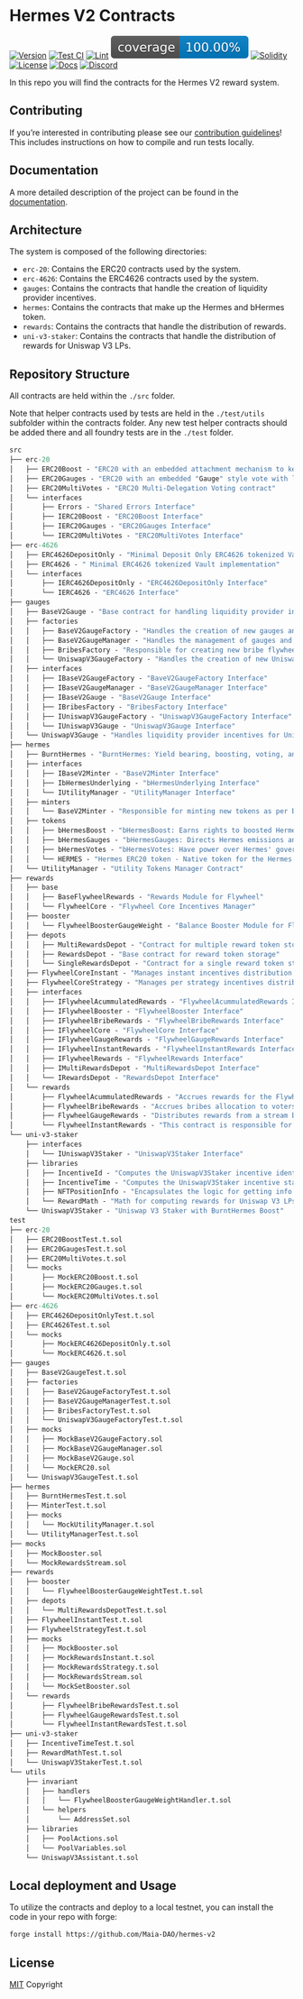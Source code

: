 # Hermes V2 Contracts

<!--
Badges provide a quick visual way to convey various information about your project. Below are several common types of badges. Feel free to uncomment, remove, or add new badges as needed for your project. Make sure to update the links so they point to the correct sources relevant to your project.

- Version: Shows the current version of your project based on the latest release.
- Test CI: Displays the status of your continuous integration testing.
- Lint: Shows the status of your code linting process.
- Code Coverage: Indicates the percentage of your code covered by tests.
- License: Shows the type of license your project is under.
- Docs: Links to your project's documentation.
- Discord: Provides a quick link to join your Discord server.
- Discussions: (Optional) If you use GitHub Discussions, this badge links to that section.
- JS Library: (Optional) If your project includes a JavaScript library, use this badge to link to it.

Remember to replace 'Maia-DAO/foundry-template' with your repository's path and update other relevant links to reflect your project's resources.
-->

[![Version][version-badge]][version-link]
[![Test CI][ci-badge]][ci-link]
[![Lint][lint-badge]][lint-link]
[![Code Coverage][coverage-badge]][coverage-link]
[![Solidity][solidity-shield]][ci-link]
[![License][license-badge]][license-link]
[![Docs][docs-badge]][docs-link]
[![Discord][discord-badge]][discord-link]
<!-- [![Discussions][discussions-badge]][discussions-link] -->
<!-- [![JS Library][js-library-badge]][js-library-link] -->

In this repo you will find the contracts for the Hermes V2 reward system.

## Contributing

If you’re interested in contributing please see our [contribution guidelines](./CONTRIBUTING.md)! This includes instructions on how to compile and run tests locally.

## Documentation

A more detailed description of the project can be found in the [documentation](https://v2-docs.maiadao.io/protocols/Hermes/introduction).

## Architecture

The system is composed of the following directories:
- `erc-20`: Contains the ERC20 contracts used by the system.
- `erc-4626`: Contains the ERC4626 contracts used by the system.
- `gauges`: Contains the contracts that handle the creation of liquidity provider incentives.
- `hermes`: Contains the contracts that make up the Hermes and bHermes token.
- `rewards`: Contains the contracts that handle the distribution of rewards.
- `uni-v3-staker`: Contains the contracts that handle the distribution of rewards for Uniswap V3 LPs.

## Repository Structure

All contracts are held within the `./src` folder.

Note that helper contracts used by tests are held in the `./test/utils` subfolder within the contracts folder. Any new test helper contracts should be added there and all foundry tests are in the `./test` folder.

```ml
src
├── erc-20
│   ├── ERC20Boost - "ERC20 with an embedded attachment mechanism to keep track of boost allocations to gauges"
│   ├── ERC20Gauges - "ERC20 with an embedded "Gauge" style vote with liquid weights"
│   ├── ERC20MultiVotes - "ERC20 Multi-Delegation Voting contract"
│   └── interfaces
│       ├── Errors - "Shared Errors Interface"
│       ├── IERC20Boost - "ERC20Boost Interface"
│       ├── IERC20Gauges - "ERC20Gauges Interface"
│       └── IERC20MultiVotes - "ERC20MultiVotes Interface"
├── erc-4626
│   ├── ERC4626DepositOnly - "Minimal Deposit Only ERC4626 tokenized Vault implementation"
│   ├── ERC4626 - " Minimal ERC4626 tokenized Vault implementation"
│   └── interfaces
│       ├── IERC4626DepositOnly - "ERC4626DepositOnly Interface"
│       └── IERC4626 - "ERC4626 Interface"
├── gauges
│   ├── BaseV2Gauge - "Base contract for handling liquidity provider incentives"
│   ├── factories
│   │   ├── BaseV2GaugeFactory - "Handles the creation of new gauges and the management of existing ones"
│   │   ├── BaseV2GaugeManager - "Handles the management of gauges and gauge factories"
│   │   ├── BribesFactory - "Responsible for creating new bribe flywheel instances"
│   │   └── UniswapV3GaugeFactory - "Handles the creation of new Uniswap V3 gauges and the management of existing ones"
│   ├── interfaces
│   │   ├── IBaseV2GaugeFactory - "BaveV2GaugeFactory Interface"
│   │   ├── IBaseV2GaugeManager - "BaseV2GaugeManager Interface"
│   │   ├── IBaseV2Gauge - "BaseV2Gauge Interface"
│   │   ├── IBribesFactory - "BribesFactory Interface"
│   │   ├── IUniswapV3GaugeFactory - "UniswapV3GaugeFactory Interface"
│   │   └── IUniswapV3Gauge - "UniswapV3Gauge Interface"
│   └── UniswapV3Gauge - "Handles liquidity provider incentives for Uniswap V3 in the Base V2 Gauge implementation"
├── hermes
│   ├── BurntHermes - "BurntHermes: Yield bearing, boosting, voting, and gauge enabled Hermes"
│   ├── interfaces
│   │   ├── IBaseV2Minter - "BaseV2Minter Interface"
│   │   ├── IbHermesUnderlying - "bHermesUnderlying Interface"
│   │   └── IUtilityManager - "UtilityManager Interface"
│   ├── minters
│   │   └── BaseV2Minter - "Responsible for minting new tokens as per b(3,3) rules"
│   ├── tokens
│   │   ├── bHermesBoost - "bHermesBoost: Earns rights to boosted Hermes yield"
│   │   ├── bHermesGauges - "bHermesGauges: Directs Hermes emissions and receives fees/bribes"
│   │   ├── bHermesVotes - "bHermesVotes: Have power over Hermes' governance"
│   │   └── HERMES - "Hermes ERC20 token - Native token for the Hermes Incentive System"
│   └── UtilityManager - "Utility Tokens Manager Contract"
├── rewards
│   ├── base
│   │   ├── BaseFlywheelRewards - "Rewards Module for Flywheel"
│   │   └── FlywheelCore - "Flywheel Core Incentives Manager"
│   ├── booster
│   │   └── FlywheelBoosterGaugeWeight - "Balance Booster Module for Flywheel"
│   ├── depots
│   │   ├── MultiRewardsDepot - "Contract for multiple reward token storage"
│   │   ├── RewardsDepot - "Base contract for reward token storage"
│   │   └── SingleRewardsDepot - "Contract for a single reward token storage"
│   ├── FlywheelCoreInstant - "Manages instant incentives distribution under the Flywheel Core system"
│   ├── FlywheelCoreStrategy - "Manages per strategy incentives distribution under the Flywheel Core system"
│   ├── interfaces
│   │   ├── IFlywheelAcummulatedRewards - "FlywheelAcummulatedRewards Interface"
│   │   ├── IFlywheelBooster - "FlywheelBooster Interface"
│   │   ├── IFlywheelBribeRewards - "FlywheelBribeRewards Interface"
│   │   ├── IFlywheelCore - "FlywheelCore Interface"
│   │   ├── IFlywheelGaugeRewards - "FlywheelGaugeRewards Interface"
│   │   ├── IFlywheelInstantRewards - "FlywheelInstantRewards Interface"
│   │   ├── IFlywheelRewards - "FlywheelRewards Interface"
│   │   ├── IMultiRewardsDepot - "MultiRewardsDepot Interface"
│   │   └── IRewardsDepot - "RewardsDepot Interface"
│   └── rewards
│       ├── FlywheelAcummulatedRewards - "Accrues rewards for the Flywheel weekly"
│       ├── FlywheelBribeRewards - "Accrues bribes allocation to voters at the end of each epoch in accordance to votes"
│       ├── FlywheelGaugeRewards - "Distributes rewards from a stream based on gauge weights"
│       └── FlywheelInstantRewards - "This contract is responsible for strategy instant rewards management"
└── uni-v3-staker
    ├── interfaces
    │   └── IUniswapV3Staker - "UniswapV3Staker Interface"
    ├── libraries
    │   ├── IncentiveId - "Computes the UniswapV3Staker incentive identifier"
    │   ├── IncentiveTime - "Computes the UniswapV3Staker incentive start and end times"
    │   ├── NFTPositionInfo - "Encapsulates the logic for getting info about a NFT token ID"
    │   └── RewardMath - "Math for computing rewards for Uniswap V3 LPs with boost"
    └── UniswapV3Staker - "Uniswap V3 Staker with BurntHermes Boost"
test
├── erc-20
│   ├── ERC20BoostTest.t.sol
│   ├── ERC20GaugesTest.t.sol
│   ├── ERC20MultiVotes.t.sol
│   └── mocks
│       ├── MockERC20Boost.t.sol
│       ├── MockERC20Gauges.t.sol
│       └── MockERC20MultiVotes.t.sol
├── erc-4626
│   ├── ERC4626DepositOnlyTest.t.sol
│   ├── ERC4626Test.t.sol
│   └── mocks
│       ├── MockERC4626DepositOnly.t.sol
│       └── MockERC4626.t.sol
├── gauges
│   ├── BaseV2GaugeTest.t.sol
│   ├── factories
│   │   ├── BaseV2GaugeFactoryTest.t.sol
│   │   ├── BaseV2GaugeManagerTest.t.sol
│   │   ├── BribesFactoryTest.t.sol
│   │   └── UniswapV3GaugeFactoryTest.t.sol
│   ├── mocks
│   │   ├── MockBaseV2GaugeFactory.sol
│   │   ├── MockBaseV2GaugeManager.sol
│   │   ├── MockBaseV2Gauge.sol
│   │   └── MockERC20.sol
│   └── UniswapV3GaugeTest.t.sol
├── hermes
│   ├── BurntHermesTest.t.sol
│   ├── MinterTest.t.sol
│   ├── mocks
│   │   └── MockUtilityManager.t.sol
│   └── UtilityManagerTest.t.sol
├── mocks
│   ├── MockBooster.sol
│   └── MockRewardsStream.sol
├── rewards
│   ├── booster
│   │   └── FlywheelBoosterGaugeWeightTest.t.sol
│   ├── depots
│   │   └── MultiRewardsDepotTest.t.sol
│   ├── FlywheelInstantTest.t.sol
│   ├── FlywheelStrategyTest.t.sol
│   ├── mocks
│   │   ├── MockBooster.sol
│   │   ├── MockRewardsInstant.t.sol
│   │   ├── MockRewardsStrategy.t.sol
│   │   ├── MockRewardsStream.sol
│   │   └── MockSetBooster.sol
│   └── rewards
│       ├── FlywheelBribeRewardsTest.t.sol
│       ├── FlywheelGaugeRewardsTest.t.sol
│       └── FlywheelInstantRewardsTest.t.sol
├── uni-v3-staker
│   ├── IncentiveTimeTest.t.sol
│   ├── RewardMathTest.t.sol
│   └── UniswapV3StakerTest.t.sol
└── utils
    ├── invariant
    │   ├── handlers
    │   │   └── FlywheelBoosterGaugeWeightHandler.t.sol
    │   └── helpers
    │       └── AddressSet.sol
    ├── libraries
    │   ├── PoolActions.sol
    │   └── PoolVariables.sol
    └── UniswapV3Assistant.t.sol
```

## Local deployment and Usage

To utilize the contracts and deploy to a local testnet, you can install the code in your repo with forge:

```markdown
forge install https://github.com/Maia-DAO/hermes-v2
```

## License

[MIT](LICENSE) Copyright <YEAR> <COPYRIGHT HOLDER>

<!-- 
Update the following badge links for your repository:
- Replace 'Maia-DAO/foundry-template' with your repository path.
- Replace Maia DAO Discord link with your Discord server invite link.
-->

[version-badge]: https://img.shields.io/github/v/release/Maia-DAO/foundry-template
[version-link]: https://github.com/Maia-DAO/foundry-template/releases
[ci-badge]: https://github.com/Maia-DAO/foundry-template/actions/workflows/test.yml/badge.svg
[ci-link]: https://github.com/Maia-DAO/foundry-template/actions/workflows/test.yml
[lint-badge]: https://github.com/Maia-DAO/foundry-template/actions/workflows/lint.yml/badge.svg
[lint-link]: https://github.com/Maia-DAO/foundry-template/actions/workflows/lint.yml
[coverage-badge]: .github/coverage-badge.svg
[coverage-link]: .github/coverage-badge.svg
[solidity-shield]: https://img.shields.io/badge/solidity-%5E0.8.0-aa6746
[license-badge]: https://img.shields.io/github/license/Maia-DAO/foundry-template
[license-link]: https://github.com/Maia-DAO/foundry-template/blob/main/LICENSE
[docs-badge]: https://img.shields.io/badge/Ecosystem-documentation-informational
[docs-link]: https://v2-docs.maiadao.io/
[discussions-badge]: https://img.shields.io/badge/foundry-template-discussions-blueviolet
[discussions-link]: https://github.com/Maia-DAO/foundry-template/discussions
[js-library-badge]: https://img.shields.io/badge/foundry-template.js-library-red
[js-library-link]: https://github.com/Maia-DAO/foundry-template-js
[discord-badge]: https://img.shields.io/static/v1?logo=discord&label=discord&message=Join&color=blue
[discord-link]: https://discord.gg/maiadao
